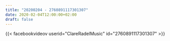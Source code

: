 ```yaml
---
title: "20200204 - 2760891117301307"
date: 2020-02-04T12:00:00+02:00
draft: false
---
```


{{< facebookvideov userid="ClareRadelMusic" id="2760891117301307" >}}